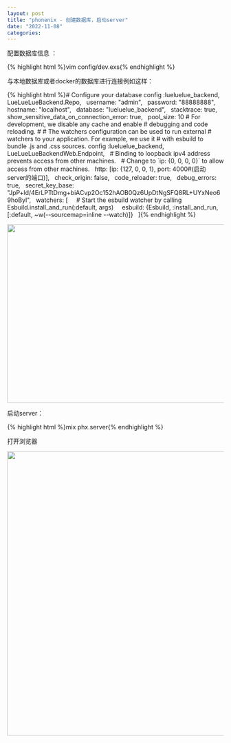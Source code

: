 ```yaml
---
layout: post
title: "phonenix - 创建数据库，启动server"
date: "2022-11-08"
categories: 
---
```

<p>配置数据库信息 ：</p>
{% highlight html %}vim config/dev.exs{% endhighlight %}
<p>与本地数据库或者docker的数据库进行连接例如这样：</p>
{% highlight html %}# Configure your database
config :lueluelue_backend, LueLueLueBackend.Repo,
&nbsp; username: &quot;admin&quot;,
&nbsp; password: &quot;88888888&quot;,
&nbsp; hostname: &quot;localhost&quot;,
&nbsp; database: &quot;lueluelue_backend&quot;,
&nbsp; stacktrace: true,
&nbsp; show_sensitive_data_on_connection_error: true,
&nbsp; pool_size: 10
# For development, we disable any cache and enable
# debugging and code reloading.
#
# The watchers configuration can be used to run external
# watchers to your application. For example, we use it
# with esbuild to bundle .js and .css sources.
config :lueluelue_backend, LueLueLueBackendWeb.Endpoint,
&nbsp; # Binding to loopback ipv4 address prevents access from other machines.
&nbsp; # Change to `ip: {0, 0, 0, 0}` to allow access from other machines.
&nbsp; http: [ip: {127, 0, 0, 1}, port: 4000#(启动server的端口)],
&nbsp; check_origin: false,
&nbsp; code_reloader: true,
&nbsp; debug_errors: true,
&nbsp; secret_key_base: &quot;JpP+ld/4ErLPTtDmg+biACvp2Oc152hAOB0Qz6UpDtNgSFQ8RL+UYxNeo69hoByl&quot;,
&nbsp; watchers: [
&nbsp;&nbsp;&nbsp; # Start the esbuild watcher by calling Esbuild.install_and_run(:default, args)
&nbsp;&nbsp;&nbsp; esbuild: {Esbuild, :install_and_run, [:default, ~w(--sourcemap=inline --watch)]}
&nbsp; ]{% endhighlight %}
<p><img src="/uploads/ckeditor/pictures/698/image-20221108093442-1.png" style="height:414px; width:1040px" /></p>
<p>启动server：</p>
{% highlight html %}mix phx.server{% endhighlight %}
<p>打开浏览器</p>
<p><img src="/uploads/ckeditor/pictures/700/image-20221108093958-2.png" style="height:660px; width:1187px" /></p>
<p>&nbsp;</p>

